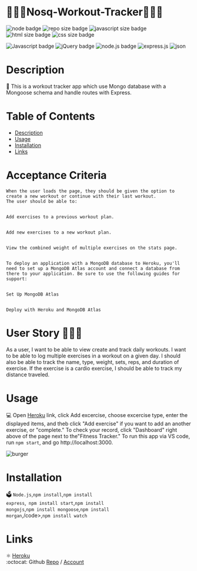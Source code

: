 # 🏋🏻‍♀️Nosq-Workout-Tracker🤸🏿‍♀️


  ![node badge](https://img.shields.io/badge/node-v12.19.0-green.svg)
  ![repo size badge](https://img.shields.io/badge/repo.size-145KB-blue.svg)
  ![javascript size badge](https://img.shields.io/badge/javascript.size-60.0-yellow.svg)
  ![html size badge](https://img.shields.io/badge/html.size-18.3-orange.svg)
  ![css size badge](https://img.shields.io/badge/css.size21.7-purple.svg)

  ![Javascript badge](https://img.shields.io/badge/JavaScript-yellow.svg)
  ![jQuery badge](https://img.shields.io/badge/jQuery-blue.svg)
  ![node.js badge](https://img.shields.io/badge/node.js-green.svg)
  ![express.js](https://img.shields.io/badge/express.js-red.svg)
  ![json](https://img.shields.io/badge/json-orange.svg)

 
  
  
  # Description
  📝 This is a workout tracker app which use Mongo database with a Mongoose schema and handle routes with Express.
 

  # Table of Contents
  - [Description](#description)
  - [Usage](#usage)
  - [Installation](#installation)
  - [Links](#links)

# Acceptance Criteria
```
When the user loads the page, they should be given the option to create a new workout or continue with their last workout.
The user should be able to:


Add exercises to a previous workout plan.


Add new exercises to a new workout plan.


View the combined weight of multiple exercises on the stats page.


To deploy an application with a MongoDB database to Heroku, you'll need to set up a MongoDB Atlas account and connect a database from there to your application. Be sure to use the following guides for support:


Set Up MongoDB Atlas


Deploy with Heroku and MongoDB Atlas
```
# User Story 👩🏻‍💻

As a user, I want to be able to view create and track daily workouts. I want to be able to log multiple exercises in a workout on a given day. I should also be able to track the name, type, weight, sets, reps, and duration of exercise. If the exercise is a cardio exercise, I should be able to track my distance traveled.

# Usage
💻 Open [Heroku](https://workout-nosql.herokuapp.com/?id=5fcb9e4cab70ca0017ceafcc) link, click Add excercise, choose excercise type, enter the displayed items, and theb click "Add exercise" if you want to add an another exercise, or "complete." To check your record, click "Dashboard" right above of the page next to the"Fitness Tracker."
To run this app via VS code, run <code>npm start</code>, and go http://localhost:3000.

![burger](public/assets/images/burger.jpg) 

# Installation
🗳 <code>Node.js</code>,<code>npm install</code>,<code>npm install express</code>,<code> npm install start</code>,<code>npm install mongojs</code>,<code>npm install mongoose</code>,<code>npm install morgan</code>,/code>,<code>npm install watch</code>
  
# Links
:atom_symbol: [Heroku](https://workout-nosql.herokuapp.com/?id=5fcbe250dc526d001779c217)<br />
:octocat: Github [Repo](https://github.com/jmorris107/Nosq-Workout-Tracker.github.io) / [Account](https://github.com/)<br />
<br />
  